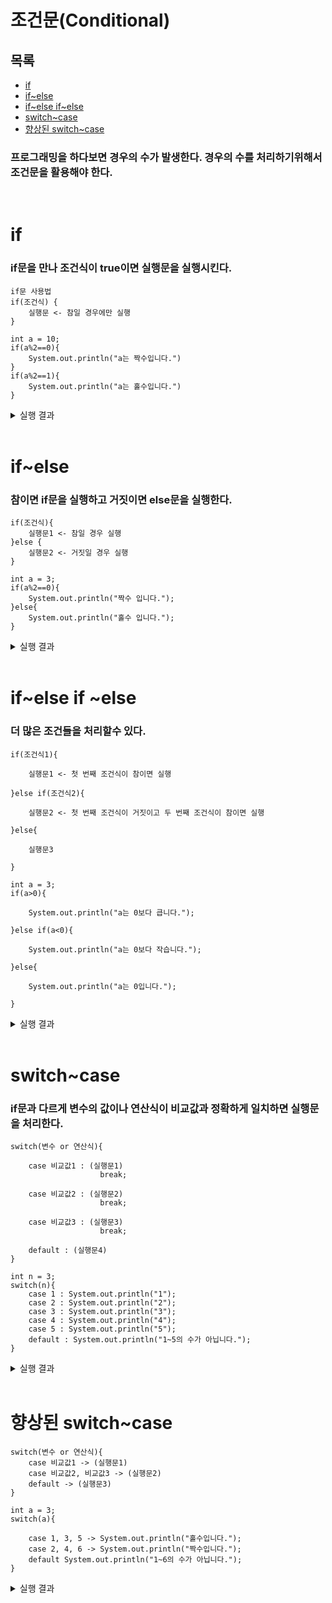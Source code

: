 # 조건문(Conditional)
## 목록
+ [if](#if)
+ [if~else](#if~else)
+ [if~else if~else](#if~else-if~else)
+ [switch~case](#switch~case)
+ [향상된 switch~case](#향상된-switch~case)
### 프로그래밍을 하다보면 경우의 수가 발생한다. 경우의 수를 처리하기위해서 조건문을 활용해야 한다.
<br>

# if
### if문을 만나 조건식이 true이면 실행문을 실행시킨다.
```
if문 사용법
if(조건식) {
    실행문 <- 참일 경우에만 실행
}
```
```
int a = 10;
if(a%2==0){
    System.out.println("a는 짝수입니다.")
}
if(a%2==1){
    System.out.println("a는 홀수입니다.")
}
```
<details>
<summary>실행 결과</summary>
<div>
a는 짝수입니다.
</div>
</details>
<br>

# if~else
### 참이면 if문을 실행하고 거짓이면 else문을 실행한다.
```
if(조건식){
    실행문1 <- 참일 경우 실행
}else {
    실행문2 <- 거짓일 경우 실행
}
```
```
int a = 3;
if(a%2==0){
    System.out.println("짝수 입니다.");
}else{
    System.out.println("홀수 입니다.");
}
```
<details>
<summary>실행 결과</summary>
<div>
홀수 입니다.
</div>
</details>
<br>

# if~else if ~else
### 더 많은 조건들을 처리할수 있다.
```
if(조건식1){

    실행문1 <- 첫 번째 조건식이 참이면 실행

}else if(조건식2){

    실행문2 <- 첫 번째 조건식이 거짓이고 두 번째 조건식이 참이면 실행

}else{

    실행문3

}
```
```
int a = 3;
if(a>0){

    System.out.println("a는 0보다 큽니다.");

}else if(a<0){

    System.out.println("a는 0보다 작습니다.");

}else{

    System.out.println("a는 0입니다.");

}
```
<details>
<summary>실행 결과</summary>
<div>
a는 0보다 큽니다.
</div>
</details>
<br>

# switch~case
### if문과 다르게 변수의 값이나 연산식이 비교값과 정확하게 일치하면 실행문을 처리한다.
```
switch(변수 or 연산식){

    case 비교값1 : (실행문1)
                    break;

    case 비교값2 : (실행문2)
                    break;

    case 비교값3 : (실행문3)
                    break;

    default : (실행문4)               
}
```
```
int n = 3;
switch(n){
    case 1 : System.out.println("1");
    case 2 : System.out.println("2");
    case 3 : System.out.println("3");
    case 4 : System.out.println("4");
    case 5 : System.out.println("5");
    default : System.out.println("1~5의 수가 아닙니다.");
}
```
<details>
<summary>실행 결과</summary>
<div>
3
</div>
</details>
<br>

# 향상된 switch~case
```
switch(변수 or 연산식){
    case 비교값1 -> (실행문1)
    case 비교값2, 비교값3 -> (실행문2)
    default -> (실행문3)
}
```
```
int a = 3;
switch(a){

    case 1, 3, 5 -> System.out.println("홀수입니다.");
    case 2, 4, 6 -> System.out.println("짝수입니다.");
    default System.out.println("1~6의 수가 아닙니다.");
}
```
<details>
<summary>실행 결과</summary>
<div>
홀수입니다.
</div>
</details>
<br>

